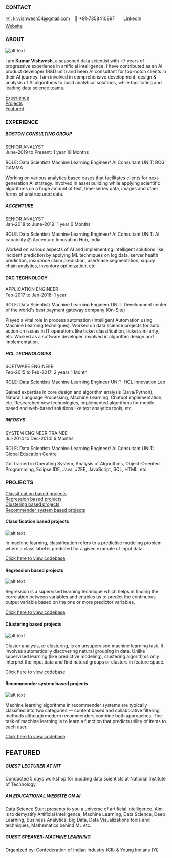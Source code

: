 ### CONTACT
✉️: kr.vishwesh54@gmail.com 
&nbsp;&nbsp; 📲 +91-7358410897 
&nbsp;&nbsp;&nbsp;&nbsp;&nbsp; [LinkedIn](https://www.linkedin.com/in/kumar-vishwesh-8b059170/) 
&nbsp;&nbsp;&nbsp;&nbsp;&nbsp; [Website](https://datasciencestunt.com/)

### ABOUT
![alt text](https://raw.githubusercontent.com/krvishwesh54/kumar_vishwesh/main/images/profile.jpg)

I am __Kumar Vishwesh__, a seasoned data scientist with ~7 years of progressive experience in artificial intelligence. I have contributed as an AI product developer (R&D unit) and been AI consultant for top-notch clients in their AI journey. I am involved in comprehensive development, design & analysis of AI algorithms to build analytical solutions, while facilitating and leading data science teams.

[Experience](#experience) <br>
[Projects](#projects) <br>
[Featured](#featured) <br> 

### EXPERIENCE

##### BOSTON CONSULTING GROUP
SENIOR ANALYST<br>
June-2019 to Present: 1 year 10 Months

ROLE: Data Scientist/ Machine Learning Engineer/ AI Consultant
UNIT: BCG GAMMA

Working on various analytics based cases that facilitates clients for next-generation AI strategy. Involved in asset building while applying scientific algorithms on a huge amount of text, time-series data, images and other forms of unstructured data.

##### ACCENTURE
SENIOR ANALYST<br>
Jan-2018 to June-2019: 1 year 6 Months

ROLE: Data Scientist/ Machine Learning Engineer/ AI Consultant
UNIT: AI capability @ Accenture Innovation Hub, India

Worked on various aspects of AI and implementing intelligent solutions like incident prediction by applying ML techniques on log data, server health prediction, insurance claim prediction, user/case segmentation, supply chain analytics, inventory optimization, etc.

#### DXC TECHNOLOGY
APPLICATION ENGINEER<br>
Feb-2017 to Jan-2018: 1 year

ROLE: Data Scientist/ Machine Learning Engineer
UNIT: Development center of the world's best payment gateway company (On-Site)

Played a vital role in process automation (Intelligent Automation using Machine Learning techniques). Worked on data science projects for auto action on issues in IT operations like ticket classification, ticket similarity, etc. Worked as a software developer, involved in algorithm design and implementation.

##### HCL TECHNOLOGIES
SOFTWARE ENGINEER<br>
Feb-2015 to Feb-2017: 2 years 1 Month

ROLE: Data Scientist/ Machine Learning Engineer
UNIT: HCL Innovation Lab

Gained expertise in core design and algorithm analysis (Java/Python), Natural Language Processing, Machine Learning, Chatbot implementation, etc. Researched new technologies, implemented algorithms for mobile-based and web-based solutions like text analytics tools, etc.

##### INFOSYS
SYSTEM ENGINEER TRAINEE<br>
Jul-2014 to Dec-2014: 6 Months

ROLE: Data Scientist/ Machine Learning Engineer/ AI Consultant
UNIT: Global Education Centre

Got trained in Operating System, Analysis of Algorithms, Object-Oriented Programming, Eclipse IDE, Java, J2EE, JavaScript, SQL, HTML, etc.

### PROJECTS

[Classification based projects](#classification-based-projects) <br>
[Regression based projects](#regression-based-projects) <br>
[Clustering based projects](#clustering-based-projects) <br>
[Recommender system based projects](#recommender-system-based-projects) <br>

#### Classification based projects
![alt text](https://raw.githubusercontent.com/krvishwesh54/kumar_vishwesh/main/images/Classification.png)

In machine learning, classification refers to a predictive modeling problem where a class label is predicted for a given example of input data.

[Click here to view codebase](https://github.com/krvishwesh54/DataScience_DeepLearning_MachineLearning/tree/master/Classification)

#### Regression based projects
![alt text](https://raw.githubusercontent.com/krvishwesh54/kumar_vishwesh/main/images/Regression.jpg)

Regression is a supervised learning technique which helps in finding the correlation between variables and enables us to predict the continuous output variable based on the one or more predictor variables.

[Click here to view codebase](https://github.com/krvishwesh54/DataScience_DeepLearning_MachineLearning/tree/master/Regression)

#### Clustering based projects
![alt text](https://raw.githubusercontent.com/krvishwesh54/kumar_vishwesh/main/images/Clustering.jpg)

Cluster analysis, or clustering, is an unsupervised machine learning task. It involves automatically discovering natural grouping in data. Unlike supervised learning (like predictive modeling), clustering algorithms only interpret the input data and find natural groups or clusters in feature space.

[Click here to view codebase](https://github.com/krvishwesh54/DataScience_DeepLearning_MachineLearning/tree/master/Clustering)

#### Recommender system based projects
![alt text](https://raw.githubusercontent.com/krvishwesh54/kumar_vishwesh/main/images/RS.jpeg)

Machine learning algorithms in recommender systems are typically classified into two categories — content based and collaborative filtering methods although modern recommenders combine both approaches. The task of machine learning is to learn a function that predicts utility of items to each user.

[Click here to view codebase](https://github.com/krvishwesh54/DataScience_DeepLearning_MachineLearning/tree/master/Recommender%20system)

## FEATURED

##### GUEST LECTURER AT NIT
Conducted 5 days workshop for budding data scientists at National Institute of Technology

##### AN EDUCATIONAL WEBSITE ON AI
[Data Science Stunt](https://www.datasciencestunt.com) presents to you a universe of artificial intelligence. Aim is to demystify Artificial Intelligence, Machine Learning, Data Science, Deep Learning, Business Analytics, Big Data, Data Visualizations tools and techniques, Mathematics behind ML etc.

##### GUEST SPEAKER: MACHINE LEARNING
Organized by: Confederation of Indian Industry (CII) & Young Indians (Yi)


